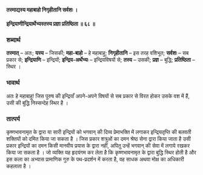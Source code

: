 #### तस्माद्यस्य महाबाहो निगृहीतानि सर्वशः ।
#### इन्द्रियाणीन्द्रियार्थेभ्यस्तस्य प्रज्ञा प्रतिष्ठिता ॥ ६८ ॥

### शब्दार्थ

**तस्मात्** – अतः; **यस्य** – जिसकी; **महा-बाहो** – हे  महाबाहु; **निगृहीतानि** – इस तरह वशिभूत; **सर्वशः** – सब प्रकार से; **इन्द्रियाणि** – इन्द्रियों; **इन्द्रिय-अर्थेभ्यः** – इन्द्रियविषयों से; **तस्य** – उसकी; **प्रज्ञ** – बुद्धि; **प्रतिष्ठिता** – स्थिर ।

### भावार्थ

अतः हे महाबाहु! जिस पुरुष की इन्द्रियाँ अपने-अपने विषयों से सब प्रकार से विरत होकर उसके वश में हैं, उसी की बुद्धि निस्सन्देह स्थिर है ।

### तात्पर्य

कृष्णभावनामृत के द्वारा या सारी इन्द्रियों को भगवान् की दिव्य प्रेमाभक्ति में लगाकर इन्द्रियतृप्ति की बलवती शक्तियों को दमित किया जा सकता है । जिस प्रकार शत्रुओं का दमन श्रेष्ठ सेना द्वारा किया जाता है उसी प्रकार इन्द्रियों का दमन किसी मानवीय प्रयास के द्वारा नहीं, अपितु उन्हें भगवान् की सेवा में लगाये रखकर किया जा सकता है । जो व्यक्ति यह हृदयंगम कर लेता है कि कृष्णभावनामृत के द्वारा बुद्धि स्थिर होती है और इस कला का अभ्यास प्रामाणिक गुरु के पथ-प्रदर्शन में करता है, वह साधक अथवा मोक्ष का अधिकारी कहलाता है ।